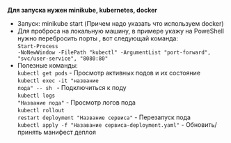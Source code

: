 **Для запуска нужен minikube, kubernetes, docker**

- Запуск: minikube start (Причем надо указать что используем docker)
- Для проброса на локальную машину, в примере укажу на PoweShell нужно перебросить порты , вот следующай команда:<br><code>Start-Process -NoNewWindow -FilePath "kubectl" -ArgumentList "port-forward", "svc/user-service", "8080:80"</code>
- Полезные команды: <br>
  <code>kubectl get pods</code> - Просмотр активных подов и их состояние <br>
  <code>kubectl exec -it "название пода" -- sh     </code> - Подключиться к поду <br>
  <code>kubectl logs "Название пода"</code> - Просмотр логов пода <br>
  <code>kubectl rollout restart deployment "Название сервиса"</code> - Перезапуск пода <br>
  <code>kubectl apply -f "Назавание сервиса-deployment.yaml"</code> - Обновить/принять манифест деплоя